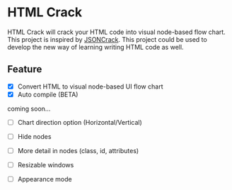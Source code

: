 # HTML Crack

HTML Crack will crack your HTML code into visual node-based flow chart. 
This project is inspired by [JSONCrack](https://jsoncrack.com).
This project could be used to develop the new way of learning writing HTML code as well.


## Feature
- [x] Convert HTML to visual node-based UI flow chart
- [x] Auto compile (BETA)

coming soon...

- [ ] Chart direction option (Horizontal/Vertical)
- [ ] Hide nodes
- [ ] More detail in nodes (class, id, attributes)
- [ ] Resizable windows
- [ ] Appearance mode

